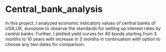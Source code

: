 # Central_bank_analysis
In this project, I analyzed economic indicators values of central banks of USA,UK, eurozone to observe the standards for setting up interest rates by central banks.
Further, I plotted yield curves for 40 bonds starting from 3 months to 10 years with increase in 3 months in continuation with option to choose any two dates for comparison.
